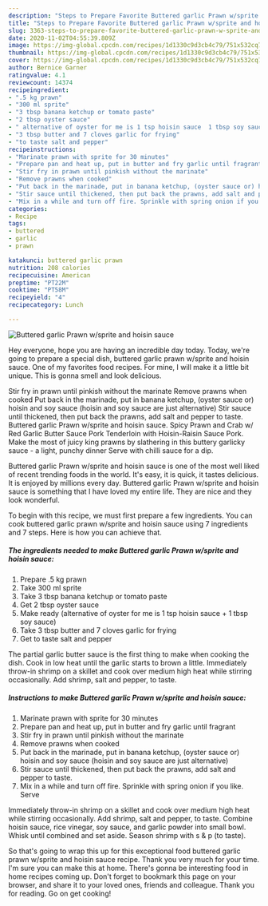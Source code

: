 ```yaml
---
description: "Steps to Prepare Favorite Buttered garlic Prawn w/sprite and hoisin sauce"
title: "Steps to Prepare Favorite Buttered garlic Prawn w/sprite and hoisin sauce"
slug: 3363-steps-to-prepare-favorite-buttered-garlic-prawn-w-sprite-and-hoisin-sauce
date: 2020-11-02T04:55:39.809Z
image: https://img-global.cpcdn.com/recipes/1d1330c9d3cb4c79/751x532cq70/buttered-garlic-prawn-wsprite-and-hoisin-sauce-recipe-main-photo.jpg
thumbnail: https://img-global.cpcdn.com/recipes/1d1330c9d3cb4c79/751x532cq70/buttered-garlic-prawn-wsprite-and-hoisin-sauce-recipe-main-photo.jpg
cover: https://img-global.cpcdn.com/recipes/1d1330c9d3cb4c79/751x532cq70/buttered-garlic-prawn-wsprite-and-hoisin-sauce-recipe-main-photo.jpg
author: Bernice Garner
ratingvalue: 4.1
reviewcount: 14374
recipeingredient:
- ".5 kg prawn"
- "300 ml sprite"
- "3 tbsp banana ketchup or tomato paste"
- "2 tbsp oyster sauce"
- " alternative of oyster for me is 1 tsp hoisin sauce  1 tbsp soy sauce"
- "3 tbsp butter and 7 cloves garlic for frying"
- "to taste salt and pepper"
recipeinstructions:
- "Marinate prawn with sprite for 30 minutes"
- "Prepare pan and heat up, put in butter and fry garlic until fragrant"
- "Stir fry in prawn until pinkish without the marinate"
- "Remove prawns when cooked"
- "Put back in the marinade, put in banana ketchup, (oyster sauce or) hoisin and soy sauce (hoisin and soy sauce are just alternative)"
- "Stir sauce until thickened, then put back the prawns, add salt and pepper to taste."
- "Mix in a while and turn off fire. Sprinkle with spring onion if you like. Serve"
categories:
- Recipe
tags:
- buttered
- garlic
- prawn

katakunci: buttered garlic prawn 
nutrition: 208 calories
recipecuisine: American
preptime: "PT22M"
cooktime: "PT58M"
recipeyield: "4"
recipecategory: Lunch

---
```



![Buttered garlic Prawn w/sprite and hoisin sauce](https://img-global.cpcdn.com/recipes/1d1330c9d3cb4c79/751x532cq70/buttered-garlic-prawn-wsprite-and-hoisin-sauce-recipe-main-photo.jpg)

Hey everyone, hope you are having an incredible day today. Today, we're going to prepare a special dish, buttered garlic prawn w/sprite and hoisin sauce. One of my favorites food recipes. For mine, I will make it a little bit unique. This is gonna smell and look delicious.

Stir fry in prawn until pinkish without the marinate Remove prawns when cooked Put back in the marinade, put in banana ketchup, (oyster sauce or) hoisin and soy sauce (hoisin and soy sauce are just alternative) Stir sauce until thickened, then put back the prawns, add salt and pepper to taste. Buttered garlic Prawn w/sprite and hoisin sauce. Spicy Prawn and Crab w/ Red Garlic Butter Sauce Pork Tenderloin with Hoisin-Raisin Sauce Pork. Make the most of juicy king prawns by slathering in this buttery garlicky sauce - a light, punchy dinner Serve with chilli sauce for a dip.

Buttered garlic Prawn w/sprite and hoisin sauce is one of the most well liked of recent trending foods in the world. It's easy, it is quick, it tastes delicious. It is enjoyed by millions every day. Buttered garlic Prawn w/sprite and hoisin sauce is something that I have loved my entire life. They are nice and they look wonderful.


To begin with this recipe, we must first prepare a few ingredients. You can cook buttered garlic prawn w/sprite and hoisin sauce using 7 ingredients and 7 steps. Here is how you can achieve that.

<!--inarticleads1-->

##### The ingredients needed to make Buttered garlic Prawn w/sprite and hoisin sauce:

1. Prepare .5 kg prawn
1. Take 300 ml sprite
1. Take 3 tbsp banana ketchup or tomato paste
1. Get 2 tbsp oyster sauce
1. Make ready  (alternative of oyster for me is 1 tsp hoisin sauce + 1 tbsp soy sauce)
1. Take 3 tbsp butter and 7 cloves garlic for frying
1. Get to taste salt and pepper


The partial garlic butter sauce is the first thing to make when cooking the dish. Cook in low heat until the garlic starts to brown a little. Immediately throw-in shrimp on a skillet and cook over medium high heat while stirring occasionally. Add shrimp, salt and pepper, to taste. 

<!--inarticleads2-->

##### Instructions to make Buttered garlic Prawn w/sprite and hoisin sauce:

1. Marinate prawn with sprite for 30 minutes
1. Prepare pan and heat up, put in butter and fry garlic until fragrant
1. Stir fry in prawn until pinkish without the marinate
1. Remove prawns when cooked
1. Put back in the marinade, put in banana ketchup, (oyster sauce or) hoisin and soy sauce (hoisin and soy sauce are just alternative)
1. Stir sauce until thickened, then put back the prawns, add salt and pepper to taste.
1. Mix in a while and turn off fire. Sprinkle with spring onion if you like. Serve


Immediately throw-in shrimp on a skillet and cook over medium high heat while stirring occasionally. Add shrimp, salt and pepper, to taste. Combine hoisin sauce, rice vinegar, soy sauce, and garlic powder into small bowl. Whisk until combined and set aside. Season shrimp with s &amp; p (to taste). 

So that's going to wrap this up for this exceptional food buttered garlic prawn w/sprite and hoisin sauce recipe. Thank you very much for your time. I'm sure you can make this at home. There's gonna be interesting food in home recipes coming up. Don't forget to bookmark this page on your browser, and share it to your loved ones, friends and colleague. Thank you for reading. Go on get cooking!
